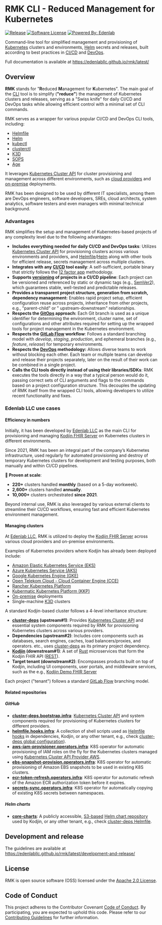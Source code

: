 # RMK CLI - Reduced Management for Kubernetes

[![Release](https://img.shields.io/github/v/release/edenlabllc/rmk.svg?style=for-the-badge)](https://github.com/edenlabllc/rmk/releases/latest)
[![Software License](https://img.shields.io/github/license/edenlabllc/rmk.svg?style=for-the-badge)](https://github.com/edenlabllc/rmk/blob/master/LICENSE)
[![Powered By: Edenlab](https://img.shields.io/badge/powered%20by-edenlab-8A2BE2.svg?style=for-the-badge)](https://edenlab.io)

Command-line tool for simplified management and provisioning of [Kubernetes](https://kubernetes.io/) clusters and
environments,
[Helm](https://helm.sh/) secrets and releases, built according to best practices
in [CI/CD](https://www.redhat.com/en/topics/devops/what-is-ci-cd) and [DevOps](https://www.atlassian.com/devops).

Full documentation is available at https://edenlabllc.github.io/rmk/latest/

## Overview

**RMK** stands for "**R**educed **M**anagement for **K**ubernetes".
The main goal of the [CLI](https://en.wikipedia.org/wiki/Command-line_interface) tool is to simplify (**"reduce"**) the
management of Kubernetes clusters and releases,
serving as a "Swiss knife" for daily CI/CD and DevOps tasks while allowing efficient control
with a minimal set of CLI commands.

RMK serves as a wrapper for various popular CI/CD and DevOps CLI tools, including:

- [Helmfile](https://helmfile.readthedocs.io/en/latest/)
- [Helm](https://helm.sh/)
- [kubectl](https://kubernetes.io/docs/reference/kubectl/)
- [clusterctl](https://cluster-api.sigs.k8s.io/clusterctl/overview)
- [K3D](https://k3d.io/)
- [SOPS](https://getsops.io/)
- [Age](https://age-encryption.org/)

It leverages [Kubernetes Cluster API](https://cluster-api.sigs.k8s.io/) for cluster provisioning and management across
different environments, such as [cloud providers](https://en.wikipedia.org/wiki/Cloud_computing)
and [on-premise](https://en.wikipedia.org/wiki/On-premises_software) deployments.

RMK has been designed to be used by different IT specialists, among them are DevOps engineers, software developers,
SREs,
cloud architects, system analytics, software testers and even managers with minimal technical background.

### Advantages

RMK simplifies the setup and management of Kubernetes-based projects of any complexity level due to the following
advantages:

- **Includes everything needed for daily CI/CD and DevOps tasks**:
  Utilizes [Kubernetes Cluster API](https://cluster-api.sigs.k8s.io/)
  for provisioning clusters across various environments and providers,
  and [Helmfile](https://helmfile.readthedocs.io/en/latest/)/[Helm](https://helm.sh/)
  along with other tools for efficient release, secrets management across multiple clusters.
- **Integrates with any [CI/CD](https://www.redhat.com/en/topics/devops/what-is-ci-cd) tool easily**: A self-sufficient,
  portable binary that strictly follows the [12 factor app](https://12factor.net/) methodology.
- **Supports [versioning](https://en.wikipedia.org/wiki/Software_versioning) of projects in a CI/CD pipeline**: Each
  project can be versioned and referenced by static or dynamic tags (e.g., [SemVer2](https://semver.org/)),
  which guarantees stable, well-tested and predictable releases.
- **Provides a transparent project structure, generation from scratch, dependency management:** Enables rapid project
  setup, efficient configuration reuse across projects, inheritance from other projects, e.g., "parent-child" or "
  upstream-downstream" relationships.
- **Respects the [GitOps](https://www.gitops.tech/) approach:** Each Git branch is used as a unique identifier for
  determining the environment, cluster name,
  set of configurations and other attributes required for setting up the wrapped tools for project management in the
  Kubernetes environment.
- **Respects the [GitLab Flow](https://about.gitlab.com/topics/version-control/what-is-gitlab-flow/) workflow**: Follows
  a standard branching model with _develop_, _staging_, _production_, and ephemeral branches (e.g., _feature_,
  _release_) for temporary environments.
- **Respects the [DevOps](https://www.atlassian.com/devops) methodology:** Allows diverse teams to work without blocking
  each other. Each team or multiple teams can develop and release their projects separately, later on the result of
  their work can be combined in a single project.
- **Calls the CLI tools directly instead of using their libraries/SDKs**: RMK executes the tools directly in a way that
  a typical person would do it,
  passing correct sets of CLI arguments and flags to the commands based on a project configuration structure.
  This decouples the updating of RMK itself from the wrapped CLI tools, allowing developers to utilize recent
  functionality and fixes.

### Edenlab LLC use cases

#### Efficiency in numbers

Initially, it has been developed by [Edenlab LLC](https://edenlab.io/) as the main CLI for provisioning and managing
[Kodjin FHIR Server](https://kodjin.com) on Kubernetes clusters in different environments.

Since 2021, RMK has been an integral part of the company’s Kubernetes infrastructure, used regularly for automated
provisioning and destroy of temporary Kubernetes clusters for development and testing purposes, both manually and within
CI/CD pipelines.

**:rocket: Proven at scale**:

- **220+** clusters handled **monthly** (based on a 5-day workweek).
- **2,600+** clusters handled **annually**.
- **10,000+** clusters orchestrated **since 2021**.

Beyond internal use, RMK is also leveraged by various external clients to streamline their CI/CD workflows, ensuring
fast and
efficient Kubernetes environment management.

#### Managing clusters

At [Edenlab LLC](https://edenlab.io/), RMK is utilized to deploy the [Kodjin FHIR Server](https://kodjin.com)
across various cloud providers and on-premise environments.

Examples of Kubernetes providers where Kodjin has already been deployed include:

- [Amazon Elastic Kubernetes Service (EKS)](https://aws.amazon.com/eks/)
- [Azure Kubernetes Service (AKS)](https://azure.microsoft.com/en-us/products/kubernetes-service/)
- [Google Kubernetes Engine (GKE)](https://cloud.google.com/kubernetes-engine)
- [Open Telekom Cloud - Cloud Container Engine (CCE)](https://www.open-telekom-cloud.com/en/products-services/core-services/cloud-container-engine)
- [Rancher Kubernetes Platform](https://www.rancher.com/)
- [Kubermatic Kubernetes Platform (KKP)](https://www.kubermatic.com/)
- [On-premise](https://en.wikipedia.org/wiki/On-premises_software) deployments
- Single-machine [K3D](https://k3d.io/) clusters

A standard Kodjin-based cluster follows a 4-level inheritance structure:

- **[cluster-deps](https://github.com/edenlabllc/cluster-deps.bootstrap.infra) (upstream#1)**:
  Provides [Kubernetes Cluster API](https://cluster-api.sigs.k8s.io/) and essential system components required by RMK
  for provisioning Kubernetes clusters across various providers.
- **Dependencies (upstream#2)**:
  Includes core components such as databases, search engines, caches, load balancers/proxies, and operators.
  etc., uses [cluster-deps](https://github.com/edenlabllc/cluster-deps.bootstrap.infra) as its primary project
  dependency.
- **[Kodjin](https://kodjin.com/) (downstream#1)**:
  A set of [Rust](https://www.rust-lang.org/) microservices that form the Kodjin FHIR
  API ([REST](https://en.wikipedia.org/wiki/REST)).
- **Target tenant (downstream#2)**:
  Encompasses products built on top of Kodjin, including UI components, user portals, and middleware services, such as
  the
  e.g., [Kodjin Demo FHIR Server](https://demo.kodjin.com/)

Each project ("tenant") follows a
standard [GitLab Flow](https://about.gitlab.com/topics/version-control/what-is-gitlab-flow/) branching model.

#### Related repositories

##### GitHub

- **[cluster-deps.bootstrap.infra](https://github.com/edenlabllc/cluster-deps.bootstrap.infra)**: 
  [Kubernetes Cluster API](https://cluster-api.sigs.k8s.io/) and system components required for provisioning of
  Kubernetes clusters for different providers.
- **[helmfile.hooks.infra](https://github.com/edenlabllc/helmfile.hooks.infra)**:
  A collection of shell scripts used as [Helmfile hooks](https://helmfile.readthedocs.io/en/latest/#hooks) in
  dependencies, Kodjin, or any other tenant,
  e.g.,
  check [cluster-deps global configuration](https://github.com/edenlabllc/cluster-deps.bootstrap.infra/blob/develop/etc/deps/develop/globals.yaml.gotmpl#L16)).
- **[aws-iam-provisioner.operators.infra](https://github.com/edenlabllc/aws-iam-provisioner.operators.infra)**: K8S
  operator for automatic provisioning of IAM roles on the fly for the Kubernetes clusters managed
  using [Kubernetes Cluster API Provider AWS](https://cluster-api-aws.sigs.k8s.io/getting-started).
- **[ebs-snapshot-provision.operators.infra](https://github.com/edenlabllc/ebs-snapshot-provision.operators.infra)**:
  K8S operator for automatic provisioning of Amazon EBS snapshots to be used in existing K8S clusters.
- **[ecr-token-refresh.operators.infra](https://github.com/edenlabllc/ecr-token-refresh.operators.infra)**: K8S operator
  for automatic refresh of the Amazon ECR authorization token before it expires.
- **[secrets-sync.operators.infra](https://github.com/edenlabllc/secrets-sync.operators.infra)**: K8S operator for
  automatically copying of existing K8S secrets between namespaces.

##### Helm charts

- **[core-charts](https://edenlabllc-core-charts-infra.s3.eu-north-1.amazonaws.com/)**: A publicly
  accessible, [S3-based](https://aws.amazon.com/s3/) [Helm chart repository](https://helm.sh/docs/topics/chart_repository/) 
  used by Kodjin, or any other tenant, e.g.,
  check [cluster-deps Helmfile](https://github.com/edenlabllc/cluster-deps.bootstrap.infra/blob/develop/helmfile.yaml.gotmpl#L49).

## Development and release

The guidelines are available at https://edenlabllc.github.io/rmk/latest/development-and-release/

## License

RMK is open source software (OSS) licensed under
the [Apache 2.0 License](https://github.com/edenlabllc/rmk/blob/master/LICENSE).

## Code of Conduct

This project adheres to the Contributor
Covenant [Сode of Сonduct](https://github.com/edenlabllc/rmk/blob/master/docs/CODE_OF_CONDUCT.md).
By participating, you are expected to uphold this code.
Please refer to our [Contributing Guidelines](https://github.com/edenlabllc/rmk/blob/master/docs/CONTRIBUTING.md) for
further information.
